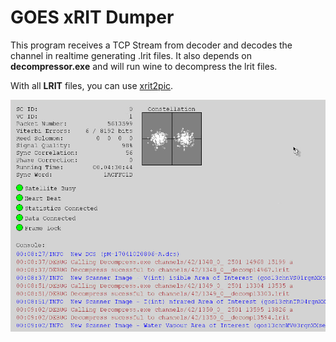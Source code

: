 GOES xRIT Dumper
=========================

This program receives a TCP Stream from decoder and decodes the channel in realtime generating .lrit files. It also depends on **decompressor.exe** and will run wine to decompress the lrit files.

With all **LRIT** files, you can use [xrit2pic](http://www.alblas.demon.nl/wsat/software/soft_msg.html).

![GOES Dump](screenshot.png)
